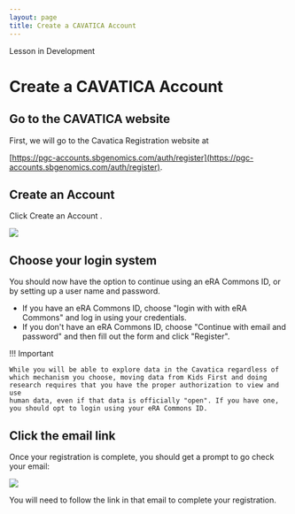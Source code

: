 ```yaml
---
layout: page
title: Create a CAVATICA Account
---
```


<div class="banner"><span class="banner-text">Lesson in Development</span></div>

# Create a CAVATICA Account

## Go to the CAVATICA website

First, we will go to the Cavatica Registration website at

[https://pgc-accounts.sbgenomics.com/auth/register](https://pgc-accounts.sbgenomics.com/auth/register).


## Create an Account

Click  <span class="highlight_txt">Create an Account </span>.  

![](https://i.imgur.com/Rcf4HwK.png)

## Choose your login system

You should now have the option to continue using an eRA Commons ID, or
by setting up a user name and password.

-   If you have an eRA Commons ID, choose "login with with eRA
    Commons" and log in using your credentials.
-   If you don't have an eRA Commons ID, choose "Continue with email
    and password" and then fill out the form and click
    "Register".

!!! Important

    While you will be able to explore data in the Cavatica regardless of
    which mechanism you choose, moving data from Kids First and doing
    research requires that you have the proper authorization to view and use
    human data, even if that data is officially "open". If you have one,
    you should opt to login using your eRA Commons ID.


## Click the email link

Once your registration is complete, you should get a prompt to go check
your email:

![](https://i.imgur.com/NwR4lIq.png)

You will need to follow the link in that email to complete your
registration.
